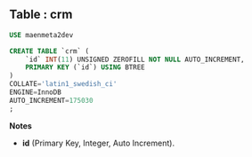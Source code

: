Table : crm
-----------

```SQL
USE maenmeta2dev

CREATE TABLE `crm` (
	`id` INT(11) UNSIGNED ZEROFILL NOT NULL AUTO_INCREMENT,
	PRIMARY KEY (`id`) USING BTREE
)
COLLATE='latin1_swedish_ci'
ENGINE=InnoDB
AUTO_INCREMENT=175030
;
```
__Notes__

+ __id__ (Primary Key, Integer, Auto Increment).
